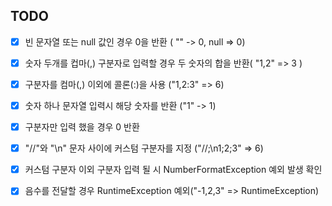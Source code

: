 ## TODO
- [x] 빈 문자열 또는 null 값인 경우 0을 반환 ( "" -> 0, null => 0)
- [x] 숫자 두개를 컵마(,) 구분자로 입력할 경우 두 숫자의 합을 반환( "1,2" => 3 )
- [x] 구분자를 컴마(,) 이외에 콜론(:)을 사용 ("1,2:3" => 6)
- [x] 숫자 하나 문자열 입력시 해당 숫자를 반환 ("1" -> 1)
- [x] 구분자만 입력 했을 경우 0 반환
- [x] "//"와 "\n" 문자 사이에 커스텀 구분자를 지정 ("//;\n1;2;3" => 6)
- [x] 커스텀 구분자 이외 구분자 입력 될 시 NumberFormatException 예외 발생 확인
- [x] 음수를 전달할 경우 RuntimeException 예외("-1,2,3" => RuntimeException)
   
